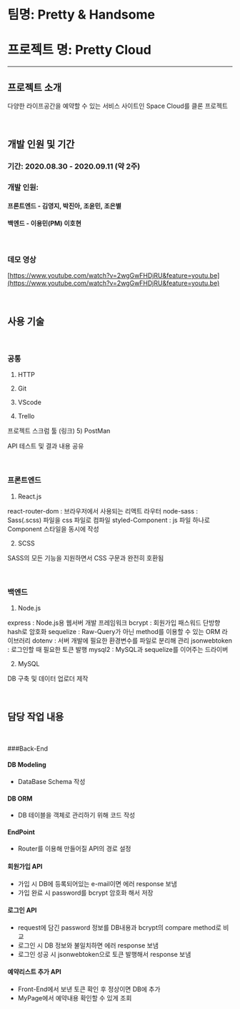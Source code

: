 # 팀명: Pretty & Handsome
# 프로젝트 명: Pretty Cloud

---

## 프로젝트 소개

다양한 라이프공간을 예약할 수 있는 서비스 사이트인 Space Cloud를 클론 프로젝트

<br>

## 개발 인원 및 기간

### 기간: 2020.08.30 - 2020.09.11 (약 2주)
### 개발 인원: 
#### 프론트엔드 - 김영지, 박진아, 조윤민, 조은별 
#### 백엔드 - 이용민(PM) 이호현

<br>

### 데모 영상

[https://www.youtube.com/watch?v=2wgGwFHDjRU&feature=youtu.be](https://www.youtube.com/watch?v=2wgGwFHDjRU&feature=youtu.be)

<br>

## 사용 기술

<br>

### 공통

1) HTTP

2) Git

3) VScode

4) Trello

프로젝트 스크럼 툴 (링크)
5) PostMan

API 테스트 및 결과 내용 공유

<br>

### 프론트엔드

1) React.js

react-router-dom : 브라우저에서 사용되는 리액트 라우터
node-sass : Sass(.scss) 파일을 css 파일로 컴파일
styled-Component : js 파일 하나로 Component 스타일을 동시에 작성

2) SCSS

SASS의 모든 기능을 지원하면서 CSS 구문과 완전히 호환됨

<br>

### 백엔드

1) Node.js

express : Node.js용 웹서버 개발 프레임워크
bcrypt : 회원가입 패스워드 단방향 hash로 암호화
sequelize : Raw-Query가 아닌 method를 이용할 수 있는 ORM 라이브러리
dotenv : 서버 개발에 필요한 환경변수를 파일로 분리해 관리
jsonwebtoken : 로그인할 때 필요한 토큰 발행
mysql2 : MySQL과 sequelize를 이어주는 드라이버

2) MySQL

DB 구축 및 데이터 업로더 제작

<br>

## 담당 작업 내용

<br>

###Back-End
#### DB Modeling

- DataBase Schema 작성

#### DB ORM

- DB 테이블을 객체로 관리하기 위해 코드 작성

#### EndPoint

- Router를 이용해 만들어질 API의 경로 설정

#### 회원가입 API

- 가입 시 DB에 등록되어있는 e-mail이면 에러 response 보냄
- 가입 완료 시 password를 bcrypt 암호화 해서 저장

#### 로그인 API

- request에 담긴 password 정보를 DB내용과 bcrypt의 compare method로 비교
- 로그인 시 DB 정보와 불일치하면 에러 response 보냄
- 로그인 성공 시 jsonwebtoken으로 토큰 발행해서 response 보냄

#### 예약리스트 추가 API

- Front-End에서 보낸 토큰 확인 후 정상이면 DB에 추가
- MyPage에서 예약내용 확인할 수 있게 조회
